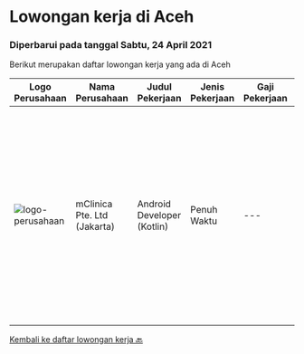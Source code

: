 
  # Lowongan kerja di Aceh

  ### Diperbarui pada tanggal Sabtu, 24 April 2021

  Berikut merupakan daftar lowongan kerja yang ada di Aceh

  |Logo Perusahaan | Nama Perusahaan | Judul Pekerjaan | Jenis Pekerjaan | Gaji Pekerjaan | Lokasi | Deskripsi | Tanggal diunggah | Pranala |
  | -------------- | --------------- | --------------- | --------- | --------- | -------------- | ------- | ----------- | ----------- |
  |![logo-perusahaan](https://image-service-cdn.seek.com.au/3eac216066c62f91a428474b55e86479f21be1b1/ee4dce1061f3f616224767ad58cb2fc751b8d2dc)|mClinica Pte. Ltd (Jakarta)|Android Developer (Kotlin)|Penuh Waktu|---|Aceh|mClinica is hiring for a Senior Mobile Developer (Android) to serve our clients in Southeast Asia and support our growth regionally and globally. We...|Sabtu, 17 April 2021|https://www.jobstreet.co.id/id/job/android-developer-kotlin-3509865?token=0~eb447d14-653b-4980-80b4-d64cc4235a82&sectionRank=1&jobId=jobstreet-id-job-3509865|


  [Kembali ke daftar lowongan kerja 🔙](../README.md#daftar-lowongan-kerja)
  